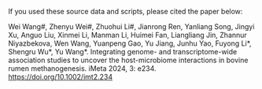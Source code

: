 If you used these source data and scripts, please cited the paper below:

Wei Wang#, Zhenyu Wei#, Zhuohui Li#, Jianrong Ren, Yanliang Song, Jingyi Xu, Anguo Liu, Xinmei Li, Manman Li, Huimei Fan, Liangliang Jin, Zhannur Niyazbekova, Wen Wang, Yuanpeng Gao, Yu Jiang, Junhu Yao, Fuyong Li*, Shengru Wu*, Yu Wang*. Integrating genome- and transcriptome-wide association studies to uncover the host-microbiome interactions in bovine rumen methanogenesis. iMeta 2024, 3: e234.
https://doi.org/10.1002/imt2.234
